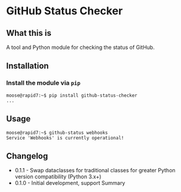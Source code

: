 
# GitHub Status Checker

## What this is

A tool and Python module for checking the status of GitHub.

## Installation

### Install the module via `pip`

```
moose@rapid7:~$ pip install github-status-checker
...
```

## Usage

```
moose@rapid7:~$ github-status webhooks
Service 'Webhooks' is currently operational!
```

## Changelog

* 0.1.1 - Swap dataclasses for traditional classes for greater Python version compatibility (Python 3.x+)
* 0.1.0 - Initial development, support Summary 

